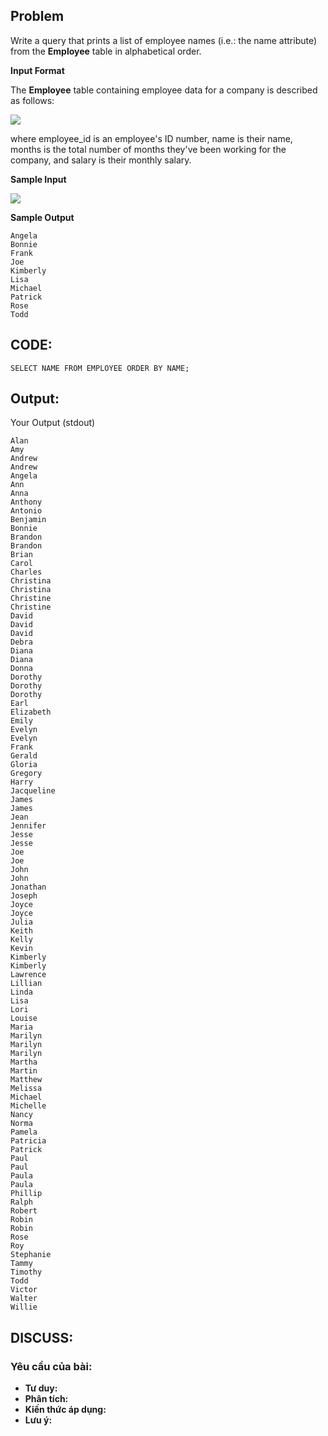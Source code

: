 ## Problem

Write a query that prints a list of employee names (i.e.: the name attribute) from the **Employee** table in alphabetical order.

**Input Format**

The **Employee** table containing employee data for a company is described as follows:

![](https://s3.amazonaws.com/hr-challenge-images/19629/1458557872-4396838885-ScreenShot2016-03-21at4.27.13PM.png)

where employee_id is an employee's ID number, name is their name, months is the total number of months they've been working for the company, and salary is their monthly salary.

**Sample Input**

![](https://s3.amazonaws.com/hr-challenge-images/19629/1458558202-9a8721e44b-ScreenShot2016-03-21at4.32.59PM.png)

**Sample Output**

    Angela
    Bonnie
    Frank
    Joe
    Kimberly
    Lisa
    Michael
    Patrick
    Rose
    Todd
    
## CODE:

    SELECT NAME FROM EMPLOYEE ORDER BY NAME;
    
## Output:
Your Output (stdout)

    Alan 
    Amy 
    Andrew 
    Andrew 
    Angela 
    Ann 
    Anna 
    Anthony 
    Antonio 
    Benjamin 
    Bonnie 
    Brandon 
    Brandon 
    Brian 
    Carol 
    Charles 
    Christina 
    Christina 
    Christine 
    Christine 
    David 
    David 
    David 
    Debra 
    Diana 
    Diana 
    Donna 
    Dorothy 
    Dorothy 
    Dorothy 
    Earl 
    Elizabeth 
    Emily 
    Evelyn 
    Evelyn 
    Frank 
    Gerald 
    Gloria 
    Gregory 
    Harry 
    Jacqueline 
    James 
    James 
    Jean 
    Jennifer 
    Jesse 
    Jesse 
    Joe 
    Joe 
    John 
    John 
    Jonathan 
    Joseph 
    Joyce 
    Joyce 
    Julia 
    Keith 
    Kelly 
    Kevin 
    Kimberly 
    Kimberly 
    Lawrence 
    Lillian 
    Linda 
    Lisa 
    Lori 
    Louise 
    Maria 
    Marilyn 
    Marilyn 
    Marilyn 
    Martha 
    Martin 
    Matthew 
    Melissa 
    Michael 
    Michelle 
    Nancy 
    Norma 
    Pamela 
    Patricia 
    Patrick 
    Paul 
    Paul 
    Paula 
    Paula 
    Phillip 
    Ralph 
    Robert 
    Robin 
    Robin 
    Rose 
    Roy 
    Stephanie 
    Tammy 
    Timothy 
    Todd 
    Victor 
    Walter 
    Willie 

## DISCUSS:
### Yêu cầu của bài: 
- **Tư duy:** 
- **Phân tích:**
- **Kiến thức áp dụng:**
- **Lưu ý:**
